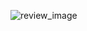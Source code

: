 ![review_image](https://user-images.githubusercontent.com/61358936/177230413-589f4192-e6a3-479f-8391-ef799bd3fa20.PNG)
